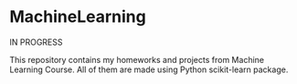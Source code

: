 # MachineLearning

IN PROGRESS

This repository contains my homeworks and projects from Machine Learning Course. All of them are made using Python scikit-learn package.
